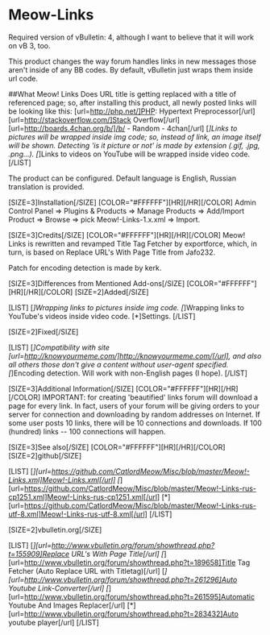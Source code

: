 # Meow-Links
Required version of vBulletin: 4, although I want to believe that it will work on vB 3, too.

This product changes the way forum handles links in new messages those aren't inside of any BB codes.
By default, vBulletin just wraps them inside url code.

##What Meow! Links Does
URL title is getting replaced with a title of referenced page;
so, after installing this product, all newly posted links will be looking like this:
[url=http://php.net/]PHP: Hypertext Preprocessor[/url]
[url=http://stackoverflow.com/]Stack Overflow[/url]
[url=http://boards.4chan.org/b/]/b/ - Random - 4chan[/url]
[*]Links to pictures will be wrapped inside img code; so, instead of link, an image itself will be shown.
Detecting 'is it picture or not' is made by extension (.gif, .jpg, .png...).
[*]Links to videos on YouTube will be wrapped inside video code.
[/LIST]

The product can be configured.
Default language is English, Russian translation is provided.

[SIZE=3]Installation[/SIZE]
[COLOR="#FFFFFF"][HR][/HR][/COLOR]
Admin Control Panel => Plugins & Products => Manage Products => Add/Import Product => Browse => pick Meow!-Links-1.x.xml => Import.

[SIZE=3]Credits[/SIZE]
[COLOR="#FFFFFF"][HR][/HR][/COLOR]
Meow! Links is rewritten and revamped Title Tag Fetcher by exportforce, which, in turn, is based on Replace URL's With Page Title from Jafo232.

Patch for encoding detection is made by kerk.

[SIZE=3]Differences from Mentioned Add-ons[/SIZE]
[COLOR="#FFFFFF"][HR][/HR][/COLOR]
[SIZE=2]Added[/SIZE]

[LIST]
[*]Wrapping links to pictures inside img code.
[*]Wrapping links to YouTube's videos inside video code.
[*]Settings.
[/LIST]

[SIZE=2]Fixed[/SIZE]

[LIST]
[*]Compatibility with site [url=http://knowyourmeme.com/]http://knowyourmeme.com/[/url], and also all others those don't give a content without user-agent specified.
[*]Encoding detection. Will work with non-English pages (I hope).
[/LIST]

[SIZE=3]Additional Information[/SIZE]
[COLOR="#FFFFFF"][HR][/HR][/COLOR]
IMPORTANT: for creating 'beautified' links forum will download a page for every link.
In fact, users of your forum will be giving orders to your server for connection and downloading by random addresses on Internet. 
If some user posts 10 links, there will be 10 connections and downloads.
If 100 (hundred) links -- 100 connections will happen.

[SIZE=3]See also[/SIZE]
[COLOR="#FFFFFF"][HR][/HR][/COLOR]
[SIZE=2]github[/SIZE]

[LIST]
[*][url=https://github.com/CatlordMeow/Misc/blob/master/Meow!-Links.xml]Meow!-Links.xml[/url]
[*][url=https://github.com/CatlordMeow/Misc/blob/master/Meow!-Links-rus-cp1251.xml]Meow!-Links-rus-cp1251.xml[/url]
[*][url=https://github.com/CatlordMeow/Misc/blob/master/Meow!-Links-rus-utf-8.xml]Meow!-Links-rus-utf-8.xml[/url]
[/LIST]

[SIZE=2]vbulletin.org[/SIZE]

[LIST]
[*][url=http://www.vbulletin.org/forum/showthread.php?t=155909]Replace URL's With Page Title[/url]
[*][url=http://www.vbulletin.org/forum/showthread.php?t=189658]Title Tag Fetcher (Auto Replace URL with Titletag)[/url]
[*][url=http://www.vbulletin.org/forum/showthread.php?t=261296]Auto Youtube Link-Converter[/url]
[*][url=http://www.vbulletin.org/forum/showthread.php?t=261595]Automatic Youtube And Images Replacer[/url]
[*][url=http://www.vbulletin.org/forum/showthread.php?t=283432]Auto youtube player[/url]
[/LIST]
